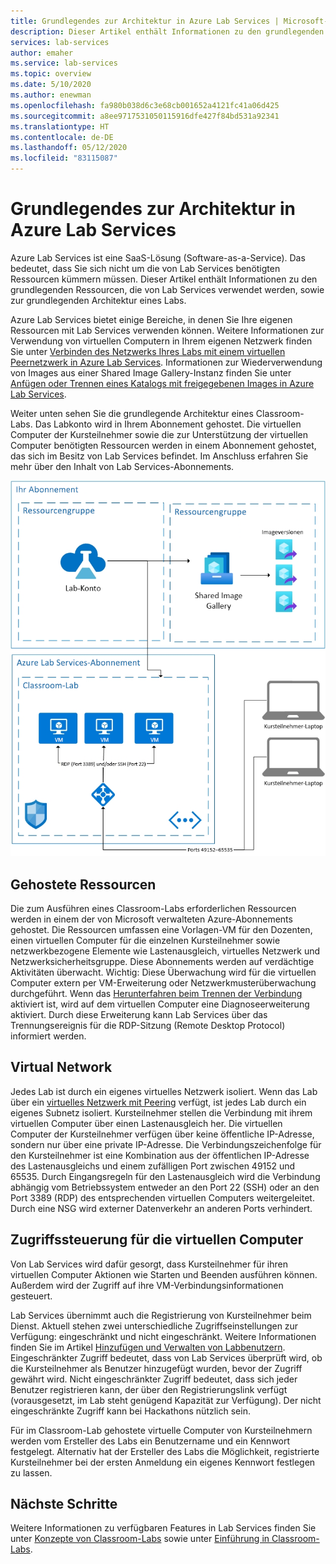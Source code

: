 ```yaml
---
title: Grundlegendes zur Architektur in Azure Lab Services | Microsoft-Dokumentation
description: Dieser Artikel enthält Informationen zu den grundlegenden Ressourcen, die von Lab Services verwendet werden, sowie zur grundlegenden Architektur eines Labs.
services: lab-services
author: emaher
ms.service: lab-services
ms.topic: overview
ms.date: 5/10/2020
ms.author: enewman
ms.openlocfilehash: fa980b038d6c3e68cb001652a4121fc41a06d425
ms.sourcegitcommit: a8ee9717531050115916dfe427f84bd531a92341
ms.translationtype: HT
ms.contentlocale: de-DE
ms.lasthandoff: 05/12/2020
ms.locfileid: "83115087"
---
```

# <a name="architecture-fundamentals-in-azure-lab-services"></a>Grundlegendes zur Architektur in Azure Lab Services

Azure Lab Services ist eine SaaS-Lösung (Software-as-a-Service). Das bedeutet, dass Sie sich nicht um die von Lab Services benötigten Ressourcen kümmern müssen. Dieser Artikel enthält Informationen zu den grundlegenden Ressourcen, die von Lab Services verwendet werden, sowie zur grundlegenden Architektur eines Labs.  

Azure Lab Services bietet einige Bereiche, in denen Sie Ihre eigenen Ressourcen mit Lab Services verwenden können.  Weitere Informationen zur Verwendung von virtuellen Computern in Ihrem eigenen Netzwerk finden Sie unter [Verbinden des Netzwerks Ihres Labs mit einem virtuellen Peernetzwerk in Azure Lab Services](how-to-connect-peer-virtual-network.md).  Informationen zur Wiederverwendung von Images aus einer Shared Image Gallery-Instanz finden Sie unter [Anfügen oder Trennen eines Katalogs mit freigegebenen Images in Azure Lab Services](how-to-attach-detach-shared-image-gallery.md).

Weiter unten sehen Sie die grundlegende Architektur eines Classroom-Labs.  Das Labkonto wird in Ihrem Abonnement gehostet. Die virtuellen Computer der Kursteilnehmer sowie die zur Unterstützung der virtuellen Computer benötigten Ressourcen werden in einem Abonnement gehostet, das sich im Besitz von Lab Services befindet. Im Anschluss erfahren Sie mehr über den Inhalt von Lab Services-Abonnements.

![Grundlegende Architektur von Classroom-Labs](../media/classroom-labs-fundamentals/labservices-basic-architecture.png)

## <a name="hosted-resources"></a>Gehostete Ressourcen

Die zum Ausführen eines Classroom-Labs erforderlichen Ressourcen werden in einem der von Microsoft verwalteten Azure-Abonnements gehostet.  Die Ressourcen umfassen eine Vorlagen-VM für den Dozenten, einen virtuellen Computer für die einzelnen Kursteilnehmer sowie netzwerkbezogene Elemente wie Lastenausgleich, virtuelles Netzwerk und Netzwerksicherheitsgruppe.  Diese Abonnements werden auf verdächtige Aktivitäten überwacht.  Wichtig: Diese Überwachung wird für die virtuellen Computer extern per VM-Erweiterung oder Netzwerkmusterüberwachung durchgeführt.  Wenn das [Herunterfahren beim Trennen der Verbindung](how-to-enable-shutdown-disconnect.md) aktiviert ist, wird auf dem virtuellen Computer eine Diagnoseerweiterung aktiviert. Durch diese Erweiterung kann Lab Services über das Trennungsereignis für die RDP-Sitzung (Remote Desktop Protocol) informiert werden.

## <a name="virtual-network"></a>Virtual Network

Jedes Lab ist durch ein eigenes virtuelles Netzwerk isoliert.  Wenn das Lab über ein [virtuelles Netzwerk mit Peering](how-to-connect-peer-virtual-network.md) verfügt, ist jedes Lab durch ein eigenes Subnetz isoliert.  Kursteilnehmer stellen die Verbindung mit ihrem virtuellen Computer über einen Lastenausgleich her.  Die virtuellen Computer der Kursteilnehmer verfügen über keine öffentliche IP-Adresse, sondern nur über eine private IP-Adresse.  Die Verbindungszeichenfolge für den Kursteilnehmer ist eine Kombination aus der öffentlichen IP-Adresse des Lastenausgleichs und einem zufälligen Port zwischen 49152 und 65535.  Durch Eingangsregeln für den Lastenausgleich wird die Verbindung abhängig vom Betriebssystem entweder an den Port 22 (SSH) oder an den Port 3389 (RDP) des entsprechenden virtuellen Computers weitergeleitet. Durch eine NSG wird externer Datenverkehr an anderen Ports verhindert.

## <a name="access-control-to-the-virtual-machines"></a>Zugriffssteuerung für die virtuellen Computer

Von Lab Services wird dafür gesorgt, dass Kursteilnehmer für ihren virtuellen Computer Aktionen wie Starten und Beenden ausführen können.  Außerdem wird der Zugriff auf ihre VM-Verbindungsinformationen gesteuert.

Lab Services übernimmt auch die Registrierung von Kursteilnehmer beim Dienst. Aktuell stehen zwei unterschiedliche Zugriffseinstellungen zur Verfügung: eingeschränkt und nicht eingeschränkt. Weitere Informationen finden Sie im Artikel [Hinzufügen und Verwalten von Labbenutzern](how-to-configure-student-usage.md#send-invitations-to-users). Eingeschränkter Zugriff bedeutet, dass von Lab Services überprüft wird, ob die Kursteilnehmer als Benutzer hinzugefügt wurden, bevor der Zugriff gewährt wird. Nicht eingeschränkter Zugriff bedeutet, dass sich jeder Benutzer registrieren kann, der über den Registrierungslink verfügt (vorausgesetzt, im Lab steht genügend Kapazität zur Verfügung). Der nicht eingeschränkte Zugriff kann bei Hackathons nützlich sein.

Für im Classroom-Lab gehostete virtuelle Computer von Kursteilnehmern werden vom Ersteller des Labs ein Benutzername und ein Kennwort festgelegt.  Alternativ hat der Ersteller des Labs die Möglichkeit, registrierte Kursteilnehmer bei der ersten Anmeldung ein eigenes Kennwort festlegen zu lassen.  

## <a name="next-steps"></a>Nächste Schritte

Weitere Informationen zu verfügbaren Features in Lab Services finden Sie unter [Konzepte von Classroom-Labs](classroom-labs-concepts.md) sowie unter [Einführung in Classroom-Labs](classroom-labs-overview.md).

